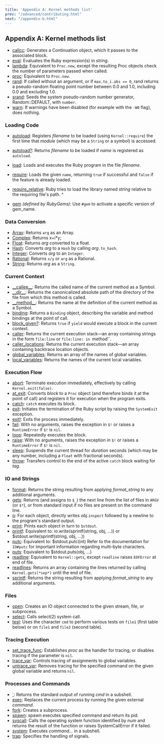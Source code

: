 ```yaml
---
title: 'Appendix A: Kernel methods list'
prev: "/advanced/contributing.html"
next: "/appendix-b.html"
---
```


## Appendix A: Kernel methods list[](#appendix-a-kernel-methods-list)



* <a href='https://ruby-doc.org/core-2.6/Kernel.html#method-i-callcc'
  class='ruby-doc remote' target='_blank'>callcc</a>\: Generates a
  Continuation object, which it passes to the associated block.
* <a href='https://ruby-doc.org/core-2.6/Kernel.html#method-i-eval'
  class='ruby-doc remote' target='_blank'>eval</a>\: Evaluates the Ruby
  expression(s) in *string*.
* <a href='https://ruby-doc.org/core-2.6/Kernel.html#method-i-lambda'
  class='ruby-doc remote' target='_blank'>lambda</a>\: Equivalent to
  `Proc.new`, except the resulting Proc objects check the number of
  parameters passed when called.
* <a href='https://ruby-doc.org/core-2.6/Kernel.html#method-i-proc'
  class='ruby-doc remote' target='_blank'>proc</a>\: Equivalent to
  `Proc.new`.
* <a href='https://ruby-doc.org/core-2.6/Kernel.html#method-i-rand'
  class='ruby-doc remote' target='_blank'>rand</a>\: If called without
  an argument, or if `max.to_i.abs == 0`, rand returns a pseudo-random
  floating point number between 0.0 and 1.0, including 0.0 and excluding
  1.0.
* <a href='https://ruby-doc.org/core-2.6/Kernel.html#method-i-srand'
  class='ruby-doc remote' target='_blank'>srand</a>\: Seeds the system
  pseudo-random number generator, Random::DEFAULT, with `number`.
* <a href='https://ruby-doc.org/core-2.6/Kernel.html#method-i-warn'
  class='ruby-doc remote' target='_blank'>warn</a>\: If warnings have
  been disabled (for example with the `-W0` flag), does nothing.

### Loading Code[](#loading-code)

* <a href='https://ruby-doc.org/core-2.6/Kernel.html#method-i-autoload'
  class='ruby-doc remote' target='_blank'>autoload</a>\: Registers
  *filename* to be loaded (using `Kernel::require`) the first time that
  *module* (which may be a `String` or a symbol) is accessed.
* <a
  href='https://ruby-doc.org/core-2.6/Kernel.html#method-i-autoload-3F'
  class='ruby-doc remote' target='_blank'>autoload?</a>\: Returns
  *filename* to be loaded if *name* is registered as `autoload`.
* <a href='https://ruby-doc.org/core-2.6/Kernel.html#method-i-load'
  class='ruby-doc remote' target='_blank'>load</a>\: Loads and executes
  the Ruby program in the file *filename*.
* <a href='https://ruby-doc.org/core-2.6/Kernel.html#method-i-require'
  class='ruby-doc remote' target='_blank'>require</a>\: Loads the given
  `name`, returning `true` if successful and `false` if the feature is
  already loaded.
* <a
  href='https://ruby-doc.org/core-2.6/Kernel.html#method-i-require_relative'
  class='ruby-doc remote' target='_blank'>require\_relative</a>\: Ruby
  tries to load the library named *string* relative to the requiring
  file's path.
^

* <a
  href='https://ruby-doc.org/stdlib-2.6/libdoc/rubygems/rdoc/Kernel.html#method-i-gem'
  class='ruby-doc remote' target='_blank'>gem</a> *(defined by
  RubyGems)*\: Use `#gem` to activate a specific version of gem\_name.

### Data Conversion[](#data-conversion)

* <a href='https://ruby-doc.org/core-2.6/Kernel.html#method-i-Array'
  class='ruby-doc remote' target='_blank'>Array</a>\: Returns `arg` as
  an Array.
* <a href='https://ruby-doc.org/core-2.6/Kernel.html#method-i-Complex'
  class='ruby-doc remote' target='_blank'>Complex</a>\: Returns x+i\*y;
* <a href='https://ruby-doc.org/core-2.6/Kernel.html#method-i-Float'
  class='ruby-doc remote' target='_blank'>Float</a>\: Returns *arg*
  converted to a float.
* <a href='https://ruby-doc.org/core-2.6/Kernel.html#method-i-Hash'
  class='ruby-doc remote' target='_blank'>Hash</a>\: Converts *arg* to a
  `Hash` by calling *arg*`.to_hash`.
* <a href='https://ruby-doc.org/core-2.6/Kernel.html#method-i-Integer'
  class='ruby-doc remote' target='_blank'>Integer</a>\: Converts *arg*
  to an `Integer`.
* <a href='https://ruby-doc.org/core-2.6/Kernel.html#method-i-Rational'
  class='ruby-doc remote' target='_blank'>Rational</a>\: Returns `x/y`
  or `arg` as a Rational.
* <a href='https://ruby-doc.org/core-2.6/Kernel.html#method-i-String'
  class='ruby-doc remote' target='_blank'>String</a>\: Returns *arg* as
  a `String`.

### Current Context[](#current-context)

* <a
  href='https://ruby-doc.org/core-2.6/Kernel.html#method-i-__callee__'
  class='ruby-doc remote' target='_blank'>\_\_callee\_\_</a>\: Returns
  the called name of the current method as a Symbol.
* <a href='https://ruby-doc.org/core-2.6/Kernel.html#method-i-__dir__'
  class='ruby-doc remote' target='_blank'>\_\_dir\_\_</a>\: Returns the
  canonicalized absolute path of the directory of the file from which
  this method is called.
* <a
  href='https://ruby-doc.org/core-2.6/Kernel.html#method-i-__method__'
  class='ruby-doc remote' target='_blank'>\_\_method\_\_</a>\: Returns
  the name at the definition of the current method as a Symbol.
* <a href='https://ruby-doc.org/core-2.6/Kernel.html#method-i-binding'
  class='ruby-doc remote' target='_blank'>binding</a>\: Returns a
  `Binding` object, describing the variable and method bindings at the
  point of call.
* <a
  href='https://ruby-doc.org/core-2.6/Kernel.html#method-i-block_given-3F'
  class='ruby-doc remote' target='_blank'>block\_given?</a>\: Returns
  `true` if `yield` would execute a block in the current context.
* <a href='https://ruby-doc.org/core-2.6/Kernel.html#method-i-caller'
  class='ruby-doc remote' target='_blank'>caller</a>\: Returns the
  current execution stack—an array containing strings in the form
  `file:line` or `file:line: in `method'\`.
* <a
  href='https://ruby-doc.org/core-2.6/Kernel.html#method-i-caller_locations'
  class='ruby-doc remote' target='_blank'>caller\_locations</a>\:
  Returns the current execution stack—an array containing backtrace
  location objects.
* <a
  href='https://ruby-doc.org/core-2.6/Kernel.html#method-i-global_variables'
  class='ruby-doc remote' target='_blank'>global\_variables</a>\:
  Returns an array of the names of global variables.
* <a
  href='https://ruby-doc.org/core-2.6/Kernel.html#method-i-local_variables'
  class='ruby-doc remote' target='_blank'>local\_variables</a>\: Returns
  the names of the current local variables.

### Execution Flow[](#execution-flow)

* <a href='https://ruby-doc.org/core-2.6/Kernel.html#method-i-abort'
  class='ruby-doc remote' target='_blank'>abort</a>\: Terminate
  execution immediately, effectively by calling `Kernel.exit(false)`.
* <a href='https://ruby-doc.org/core-2.6/Kernel.html#method-i-at_exit'
  class='ruby-doc remote' target='_blank'>at\_exit</a>\: Converts
  *block* to a `Proc` object (and therefore binds it at the point of
  call) and registers it for execution when the program exits.
* <a href='https://ruby-doc.org/core-2.6/Kernel.html#method-i-catch'
  class='ruby-doc remote' target='_blank'>catch</a>\: `catch` executes
  its block.
* <a href='https://ruby-doc.org/core-2.6/Kernel.html#method-i-exit'
  class='ruby-doc remote' target='_blank'>exit</a>\: Initiates the
  termination of the Ruby script by raising the `SystemExit` exception.
* <a href='https://ruby-doc.org/core-2.6/Kernel.html#method-i-exit-21'
  class='ruby-doc remote' target='_blank'>exit!</a>\: Exits the process
  immediately.
* <a href='https://ruby-doc.org/core-2.6/Kernel.html#method-i-fail'
  class='ruby-doc remote' target='_blank'>fail</a>\: With no arguments,
  raises the exception in `$!` or raises a `RuntimeError` if `$!` is
  `nil`.
* <a href='https://ruby-doc.org/core-2.6/Kernel.html#method-i-loop'
  class='ruby-doc remote' target='_blank'>loop</a>\: Repeatedly executes
  the block.
* <a href='https://ruby-doc.org/core-2.6/Kernel.html#method-i-raise'
  class='ruby-doc remote' target='_blank'>raise</a>\: With no arguments,
  raises the exception in `$!` or raises a `RuntimeError` if `$!` is
  `nil`.
* <a href='https://ruby-doc.org/core-2.6/Kernel.html#method-i-sleep'
  class='ruby-doc remote' target='_blank'>sleep</a>\: Suspends the
  current thread for *duration* seconds (which may be any number,
  including a `Float` with fractional seconds).
* <a href='https://ruby-doc.org/core-2.6/Kernel.html#method-i-throw'
  class='ruby-doc remote' target='_blank'>throw</a>\: Transfers control
  to the end of the active `catch` block waiting for *tag*.

### IO and Strings[](#io-and-strings)

* <a href='https://ruby-doc.org/core-2.6/Kernel.html#method-i-format'
  class='ruby-doc remote' target='_blank'>format</a>\: Returns the
  string resulting from applying *format\_string* to any additional
  arguments.
* <a href='https://ruby-doc.org/core-2.6/Kernel.html#method-i-gets'
  class='ruby-doc remote' target='_blank'>gets</a>\: Returns (and
  assigns to `$_`) the next line from the list of files in `ARGV` (or
  `$*`), or from standard input if no files are present on the command
  line.
* <a href='https://ruby-doc.org/core-2.6/Kernel.html#method-i-p'
  class='ruby-doc remote' target='_blank'>p</a>\: For each object,
  directly writes *obj*.`inspect` followed by a newline to the program's
  standard output.
* <a href='https://ruby-doc.org/core-2.6/Kernel.html#method-i-print'
  class='ruby-doc remote' target='_blank'>print</a>\: Prints each object
  in turn to `$stdout`.
* <a href='https://ruby-doc.org/core-2.6/Kernel.html#method-i-printf'
  class='ruby-doc remote' target='_blank'>printf</a>\: Equivalent to:
  io.write(sprintf(string, obj, ...)) or $stdout.write(sprintf(string,
  obj, ...))
* <a href='https://ruby-doc.org/core-2.6/Kernel.html#method-i-putc'
  class='ruby-doc remote' target='_blank'>putc</a>\: Equivalent to:
  $stdout.putc(int) Refer to the documentation for `IO#putc` for
  important information regarding multi-byte characters.
* <a href='https://ruby-doc.org/core-2.6/Kernel.html#method-i-puts'
  class='ruby-doc remote' target='_blank'>puts</a>\: Equivalent to
  $stdout.puts(obj, ...)
* <a href='https://ruby-doc.org/core-2.6/Kernel.html#method-i-readline'
  class='ruby-doc remote' target='_blank'>readline</a>\: Equivalent to
  `Kernel::gets`, except `readline` raises `EOFError` at end of file.
* <a href='https://ruby-doc.org/core-2.6/Kernel.html#method-i-readlines'
  class='ruby-doc remote' target='_blank'>readlines</a>\: Returns an
  array containing the lines returned by calling `Kernel.gets(*sep*)`
  until the end of file.
* <a href='https://ruby-doc.org/core-2.6/Kernel.html#method-i-sprintf'
  class='ruby-doc remote' target='_blank'>sprintf</a>\: Returns the
  string resulting from applying *format\_string* to any additional
  arguments.

### Files[](#files)

* <a href='https://ruby-doc.org/core-2.6/Kernel.html#method-i-open'
  class='ruby-doc remote' target='_blank'>open</a>\: Creates an IO
  object connected to the given stream, file, or subprocess.
* <a href='https://ruby-doc.org/core-2.6/Kernel.html#method-i-select'
  class='ruby-doc remote' target='_blank'>select</a>\: Calls select(2)
  system call.
* <a href='https://ruby-doc.org/core-2.6/Kernel.html#method-i-test'
  class='ruby-doc remote' target='_blank'>test</a>\: Uses the character
  `cmd` to perform various tests on `file1` (first table below) or on
  `file1` and `file2` (second table).

### Tracing Execution[](#tracing-execution)

* <a
  href='https://ruby-doc.org/core-2.6/Kernel.html#method-i-set_trace_func'
  class='ruby-doc remote' target='_blank'>set\_trace\_func</a>\:
  Establishes *proc* as the handler for tracing, or disables tracing if
  the parameter is `nil`.
* <a href='https://ruby-doc.org/core-2.6/Kernel.html#method-i-trace_var'
  class='ruby-doc remote' target='_blank'>trace\_var</a>\: Controls
  tracing of assignments to global variables.
* <a
  href='https://ruby-doc.org/core-2.6/Kernel.html#method-i-untrace_var'
  class='ruby-doc remote' target='_blank'>untrace\_var</a>\: Removes
  tracing for the specified command on the given global variable and
  returns `nil`.

### Processes and Commands[](#processes-and-commands)

* <a href='https://ruby-doc.org/core-2.6.0/Kernel.html#method-i-60'
  class='ruby-doc remote' target='_blank'>\`</a>\: Returns the standard
  output of running *cmd* in a subshell.
* <a href='https://ruby-doc.org/core-2.6/Kernel.html#method-i-exec'
  class='ruby-doc remote' target='_blank'>exec</a>\: Replaces the
  current process by running the given external *command*.
* <a href='https://ruby-doc.org/core-2.6/Kernel.html#method-i-fork'
  class='ruby-doc remote' target='_blank'>fork</a>\: Creates a
  subprocess.
* <a href='https://ruby-doc.org/core-2.6/Kernel.html#method-i-spawn'
  class='ruby-doc remote' target='_blank'>spawn</a>\: spawn executes
  specified command and return its pid.
* <a href='https://ruby-doc.org/core-2.6/Kernel.html#method-i-syscall'
  class='ruby-doc remote' target='_blank'>syscall</a>\: Calls the
  operating system function identified by *num* and returns the result
  of the function or raises SystemCallError if it failed.
* <a href='https://ruby-doc.org/core-2.6/Kernel.html#method-i-system'
  class='ruby-doc remote' target='_blank'>system</a>\: Executes
  *command...* in a subshell.
* <a href='https://ruby-doc.org/core-2.6/Kernel.html#method-i-trap'
  class='ruby-doc remote' target='_blank'>trap</a>\: Specifies the
  handling of signals.

